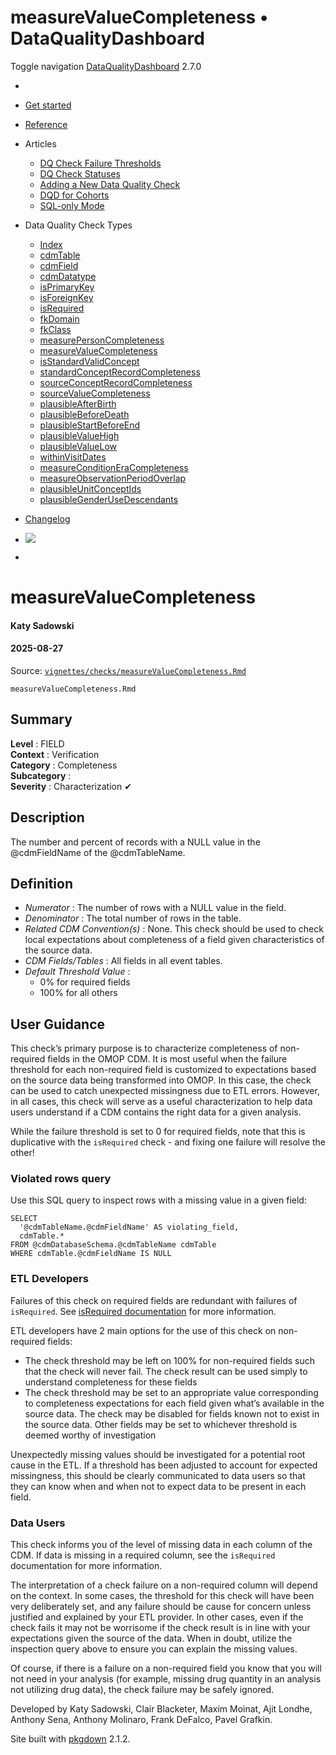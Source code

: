 # measureValueCompleteness • DataQualityDashboard

Toggle navigation [DataQualityDashboard](../../index.html) 2.7.0

  * [ ](../../index.html)
  * [Get started](../../articles/DataQualityDashboard.html)
  * [Reference](../../reference/index.html)
  * Articles 
    * [DQ Check Failure Thresholds](../../articles/Thresholds.html)
    * [DQ Check Statuses](../../articles/CheckStatusDefinitions.html)
    * [Adding a New Data Quality Check](../../articles/AddNewCheck.html)
    * [DQD for Cohorts](../../articles/DqdForCohorts.html)
    * [SQL-only Mode](../../articles/SqlOnly.html)
  * Data Quality Check Types 
    * [Index](../../articles/checkIndex.html)
    * [cdmTable](../../articles/checks/cdmTable.html)
    * [cdmField](../../articles/checks/cdmField.html)
    * [cdmDatatype](../../articles/checks/cdmDatatype.html)
    * [isPrimaryKey](../../articles/checks/isPrimaryKey.html)
    * [isForeignKey](../../articles/checks/isForeignKey.html)
    * [isRequired](../../articles/checks/isRequired.html)
    * [fkDomain](../../articles/checks/fkDomain.html)
    * [fkClass](../../articles/checks/fkClass.html)
    * [measurePersonCompleteness](../../articles/checks/measurePersonCompleteness.html)
    * [measureValueCompleteness](../../articles/checks/measureValueCompleteness.html)
    * [isStandardValidConcept](../../articles/checks/isStandardValidConcept.html)
    * [standardConceptRecordCompleteness](../../articles/checks/standardConceptRecordCompleteness.html)
    * [sourceConceptRecordCompleteness](../../articles/checks/sourceConceptRecordCompleteness.html)
    * [sourceValueCompleteness](../../articles/checks/sourceValueCompleteness.html)
    * [plausibleAfterBirth](../../articles/checks/plausibleAfterBirth.html)
    * [plausibleBeforeDeath](../../articles/checks/plausibleBeforeDeath.html)
    * [plausibleStartBeforeEnd](../../articles/checks/plausibleStartBeforeEnd.html)
    * [plausibleValueHigh](../../articles/checks/plausibleValueHigh.html)
    * [plausibleValueLow](../../articles/checks/plausibleValueLow.html)
    * [withinVisitDates](../../articles/checks/withinVisitDates.html)
    * [measureConditionEraCompleteness](../../articles/checks/measureConditionEraCompleteness.html)
    * [measureObservationPeriodOverlap](../../articles/checks/measureObservationPeriodOverlap.html)
    * [plausibleUnitConceptIds](../../articles/checks/plausibleUnitConceptIds.html)
    * [plausibleGenderUseDescendants](../../articles/checks/plausibleGenderUseDescendants.html)
  * [Changelog](../../news/index.html)


  * [![](https://ohdsi.github.io/Hades/images/hadesMini.png)](https://ohdsi.github.io/Hades)
  * [ ](https://github.com/OHDSI/DataQualityDashboard/)



# measureValueCompleteness

#### Katy Sadowski

#### 2025-08-27

Source: [`vignettes/checks/measureValueCompleteness.Rmd`](https://github.com/OHDSI/DataQualityDashboard/blob/HEAD/vignettes/checks/measureValueCompleteness.Rmd)

`measureValueCompleteness.Rmd`

## Summary

**Level** : FIELD  
**Context** : Verification  
**Category** : Completeness  
**Subcategory** :  
**Severity** : Characterization ✔

## Description

The number and percent of records with a NULL value in the @cdmFieldName of the @cdmTableName.

## Definition

  * _Numerator_ : The number of rows with a NULL value in the field.
  * _Denominator_ : The total number of rows in the table.
  * _Related CDM Convention(s)_ : None. This check should be used to check local expectations about completeness of a field given characteristics of the source data.
  * _CDM Fields/Tables_ : All fields in all event tables.
  * _Default Threshold Value_ : 
    * 0% for required fields
    * 100% for all others



## User Guidance

This check’s primary purpose is to characterize completeness of non-required fields in the OMOP CDM. It is most useful when the failure threshold for each non-required field is customized to expectations based on the source data being transformed into OMOP. In this case, the check can be used to catch unexpected missingness due to ETL errors. However, in all cases, this check will serve as a useful characterization to help data users understand if a CDM contains the right data for a given analysis.

While the failure threshold is set to 0 for required fields, note that this is duplicative with the `isRequired` check - and fixing one failure will resolve the other!

### Violated rows query

Use this SQL query to inspect rows with a missing value in a given field:
    
    
    SELECT  
      '@cdmTableName.@cdmFieldName' AS violating_field,  
      cdmTable.*  
    FROM @cdmDatabaseSchema.@cdmTableName cdmTable       
    WHERE cdmTable.@cdmFieldName IS NULL 

### ETL Developers

Failures of this check on required fields are redundant with failures of `isRequired`. See [isRequired documentation](isRequired.html) for more information.

ETL developers have 2 main options for the use of this check on non-required fields:

  * The check threshold may be left on 100% for non-required fields such that the check will never fail. The check result can be used simply to understand completeness for these fields
  * The check threshold may be set to an appropriate value corresponding to completeness expectations for each field given what’s available in the source data. The check may be disabled for fields known not to exist in the source data. Other fields may be set to whichever threshold is deemed worthy of investigation



Unexpectedly missing values should be investigated for a potential root cause in the ETL. If a threshold has been adjusted to account for expected missingness, this should be clearly communicated to data users so that they can know when and when not to expect data to be present in each field.

### Data Users

This check informs you of the level of missing data in each column of the CDM. If data is missing in a required column, see the `isRequired` documentation for more information.

The interpretation of a check failure on a non-required column will depend on the context. In some cases, the threshold for this check will have been very deliberately set, and any failure should be cause for concern unless justified and explained by your ETL provider. In other cases, even if the check fails it may not be worrisome if the check result is in line with your expectations given the source of the data. When in doubt, utilize the inspection query above to ensure you can explain the missing values.

Of course, if there is a failure on a non-required field you know that you will not need in your analysis (for example, missing drug quantity in an analysis not utilizing drug data), the check failure may be safely ignored.

Developed by Katy Sadowski, Clair Blacketer, Maxim Moinat, Ajit Londhe, Anthony Sena, Anthony Molinaro, Frank DeFalco, Pavel Grafkin.

Site built with [pkgdown](https://pkgdown.r-lib.org/) 2.1.2.

